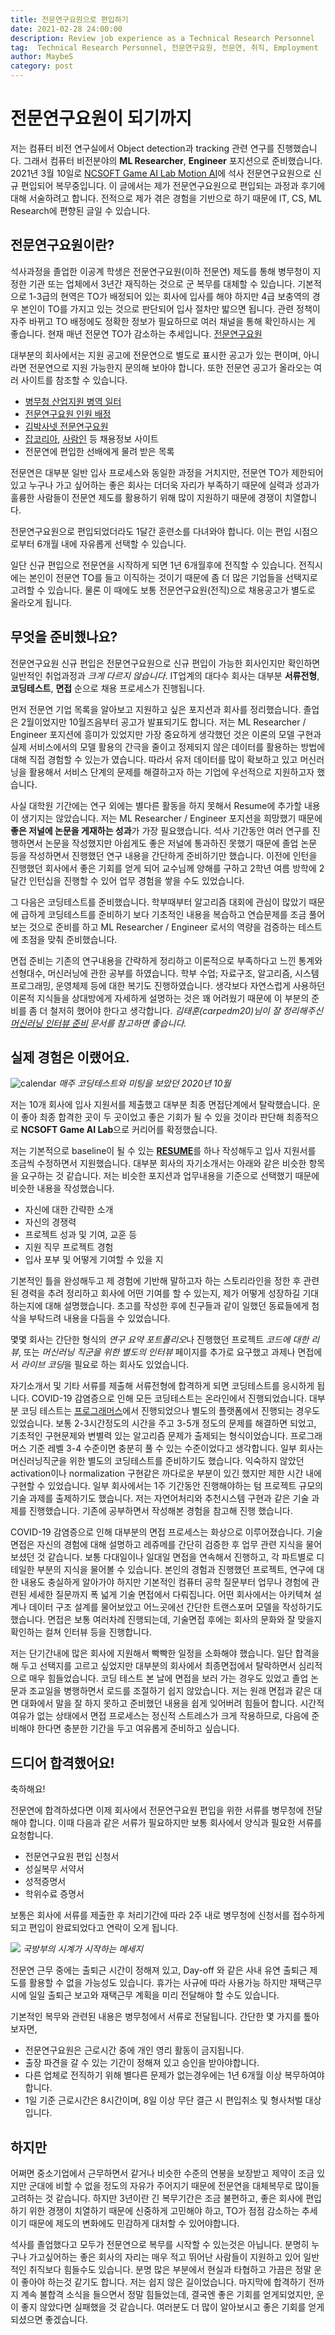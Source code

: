 ```yaml
---
title: 전문연구요원으로 편입하기
date: 2021-02-28 24:00:00
description: Review job experience as a Technical Research Personnel
tag:  Technical Research Personnel, 전문연구요원, 전문연, 취직, Employment
author: MaybeS
category: post
---
```


# 전문연구요원이 되기까지

저는 컴퓨터 비전 연구실에서 Object detection과 tracking 관련 연구를 진행했습니다. 그래서 컴퓨터 비전분야의 **ML Researcher**, **Engineer** 포지션으로 준비했습니다. 2021년 3월 10일로 [NCSOFT Game AI Lab Motion AI](https://nc-moai.github.io/)에 석사 전문연구요원으로 신규 편입되어 복무중입니다. 이 글에서는 제가 전문연구요원으로 편입되는 과정과 후기에 대해 서술하려고 합니다. 전적으로 제가 겪은 경험을 기반으로 하기 때문에 IT, CS, ML Research에 편향된 글일 수 있습니다.



## 전문연구요원이란?

석사과정을 졸업한 이공계 학생은 전문연구요원(이하 전문연) 제도를 통해 병무청이 지정한 기관 또는 업체에서 3년간 재직하는 것으로 군 복무를 대체할 수 있습니다. 기본적으로 1-3급의 현역은 TO가 배정되어 있는 회사에 입사를 해야 하지만 4급 보충역의 경우 본인이 TO를 가지고 있는 것으로 판단되어 입사 절차만 밟으면 됩니다. 관련 정책이 자주 바뀌고 TO 배정에도 정확한 정보가 필요하므로 여러 채널을 통해 확인하시는 게 좋습니다. 현재 매년 전문연 TO가 감소하는 추세입니다. [전문연구요원](https://www.rndjm.or.kr/)

대부분의 회사에서는 지원 공고에 전문연으로 별도로 표시한 공고가 있는 편이며, 아니라면 전문연으로 지원 가능한지 문의해 보아야 합니다. 또한 전문연 공고가 올라오는 여러 사이트를 참조할 수 있습니다.

- [병무청 산업지원 병역 일터](https://work.mma.go.kr/caisBYIS/search/byjjecgeomsaek.do) 
- [전문연구요원 인원 배정](https://www.rndjm.or.kr/sub6/sub8.asp?smenu=sub6)
- [김박사넷 전문연구요원](https://phdkim.net/job/jmy/)
- [잡코리아](https://www.jobkorea.co.kr/), [사람인](https://www.saramin.co.kr/zf_user/) 등 채용정보 사이트
- 전문연에 편입한 선배에게 물려 받은 목록


전문연은 대부분 일반 입사 프로세스와 동일한 과정을 거치지만, 전문연 TO가 제한되어 있고 누구나 가고 싶어하는 좋은 회사는 더더욱 자리가 부족하기 때문에 실력과 성과가 훌륭한 사람들이 전문연 제도를 활용하기 위해 많이 지원하기 때문에 경쟁이 치열합니다.

전문연구요원으로 편입되었더라도 1달간 훈련소를 다녀와야 합니다. 이는 편입 시점으로부터 6개월 내에 자유롭게 선택할 수 있습니다.

일단 신규 편입으로 전문연을 시작하게 되면 1년 6개월후에 전직할 수 있습니다. 전직시에는 본인이 전문연 TO를 들고 이직하는 것이기 때문에 좀 더 많은 기업들을 선택지로 고려할 수 있습니다. 물론 이 때에도 보통 전문연구요원(전직)으로 채용공고가 별도로 올라오게 됩니다.



## 무엇을 준비했나요?

전문연구요원 신규 편입은 전문연구요원으로 신규 편입이 가능한 회사인지만 확인하면일반적인 취업과정과 *크게 다르지 않습니다*. IT업계의 대다수 회사는 대부분 **서류전형**, **코딩테스트**, **면접** 순으로 채용 프로세스가 진행됩니다.

먼저 전문연 기업 목록을 알아보고 지원하고 싶은 포지션과 회사를 정리했습니다. 졸업은 2월이었지만 10월즈음부터 공고가 발표되기도 합니다. 저는 ML Researcher / Engineer 포지션에 흥미가 있었지만 가장 중요하게 생각했던 것은 이론의 모델 구현과 실제 서비스에서의 모델 활용의 간극을 줄이고 정제되지 않은 데이터를 활용하는 방법에 대해 직접 경험할 수 있는가 였습니다. 따라서 유저 데이터를 많이 확보하고 있고 머신러닝을 활용해서 서비스 단계의 문제를 해결하고자 하는 기업에 우선적으로 지원하고자 했습니다.

사실 대학원 기간에는 연구 외에는 별다른 활동을 하지 못해서 Resume에 추가할 내용이 생기지는 않았습니다. 저는 ML Researcher / Engineer 포지션을 희망했기 때문에 **좋은 저널에 논문을 게재하는 성과**가 가장 필요했습니다. 석사 기간동안 여러 연구를 진행하면서 논문을 작성했지만 아쉽게도 좋은 저널에 통과하진 못했기 때문에 졸업 논문 등을 작성하면서 진행했던 연구 내용을 간단하게 준비하기만 했습니다. 이전에 인턴을 진행했던 회사에서 좋은 기회를 얻게 되어 교수님께 양해를 구하고 2학년 여름 방학에 2달간 인턴십을 진행할 수 있어 업무 경험을 쌓을 수도 있었습니다.

그 다음은 코딩테스트를 준비했습니다. 학부때부터 알고리즘 대회에 관심이 많았기 때문에 급하게 코딩테스트를 준비하기 보다 기초적인 내용을 복습하고 연습문제를 조금 풀어보는 것으로 준비를 하고 ML Researcher / Engineer 로서의 역량을 검증하는 테스트에 초점을 맞춰 준비했습니다.

면접 준비는 기존의 연구내용을 간략하게 정리하고 이론적으로 부족하다고 느낀 통계와 선형대수, 머신러닝에 관한 공부를 하였습니다. 학부 수업; 자료구조, 알고리즘, 시스템 프로그래밍, 운영체제 등에 대한 복기도 진행하였습니다. 생각보다 자연스럽게 사용하던 이론적 지식들을 상대방에게 자세하게 설명하는 것은 꽤 어려웠기 때문에 이 부분의 준비를 좀 더 철저히 했어야 한다고 생각합니다. *김태훈(carpedm20)님이 잘 정리해주신 [머신러닝 인터뷰 준비](http://bit.ly/carpedm20-interview) 문서를 참고하면 좋습니다.*



## 실제 경험은 이랬어요.

![calendar](https://drive.google.com/uc?id=1GAY8SofGOdvROiN9ofVMuJBPolcFaUPn)
*매주 코딩테스트와 미팅을 보았던 2020년 10월*

저는 10개 회사에 입사 지원서를 제출했고 대부분 최종 면접단계에서 탈락했습니다. 운이 좋아 최종 합격한 곳이 두 곳이었고 좋은 기회가 될 수 있을 것이라 판단해 최종적으로 **NCSOFT Game AI Lab**으로 커리어를 확정했습니다.

저는 기본적으로 baseline이 될 수 있는 [**RESUME**](https://drive.google.com/file/d/1Ce3XE-yL79yxczm6KWcGFHTbOH0OxTW0/view?usp=sharing)를 하나 작성해두고 입사 지원서를 조금씩 수정하면서 지원했습니다. 대부분 회사의 자기소개서는 아래와 같은 비슷한 항목을 요구하는 것 같습니다. 저는 비슷한 포지션과 업무내용을 기준으로 선택했기 때문에 비슷한 내용을 작성했습니다.

- 자신에 대한 간략한 소개
- 자신의 경쟁력
- 프로젝트 성과 및 기여, 교훈 등
- 지원 직무 프로젝트 경험
- 입사 포부 및 어떻게 기여할 수 있을 지


기본적인 틀을 완성해두고 제 경험에 기반해 말하고자 하는 스토리라인을 정한 후 관련된 경력을 추려 정리하고 회사에 어떤 기여를 할 수 있는지, 제가 어떻게 성장하길 기대하는지에 대해 설명했습니다. 초고를 작성한 후에 친구들과 같이 일했던 동료들에게 첨삭을 부탁드려 내용을 다듬을 수 있었습니다.

몇몇 회사는 간단한 형식의 *연구 요약 포트폴리오*나 진행했던 프로젝트 *코드에 대한 리뷰*, 또는 *머신러닝 직군을 위한 별도의 인터뷰* 페이지를 추가로 요구했고 과제나 면접에서 *라이브 코딩*을 필요로 하는 회사도 있었습니다.

자기소개서 및 기타 서류를 제출해 서류전형에 합격하게 되면 코딩테스트를 응시하게 됩니다. COVID-19 감염증으로 인해 모든 코딩테스트는 온라인에서 진행되었습니다. 대부분 코딩 테스트는 [프로그래머스](http://programmers.co.kr/)에서 진행되었으나 별도의 플랫폼에서 진행되는 경우도 있었습니다. 보통 2-3시간정도의 시간을 주고 3-5개 정도의 문제를 해결하면 되었고, 기초적인 구현문제와 변별력 있는 알고리즘 문제가 출제되는 형식이었습니다. 프로그래머스 기준 레벨 3-4 수준이면 충분히 풀 수 있는 수준이었다고 생각합니다. 일부 회사는 머신러닝직군을 위한 별도의 코딩테스트를 준비하기도 했습니다. 익숙하지 않았던 activation이나 normalization 구현같은 까다로운 부분이 있긴 했지만 제한 시간 내에 구현할 수 있었습니다. 일부 회사에서는 1주 기간동안 진행해야하는 텀 프로젝트 규모의 기술 과제를 출제하기도 했습니다. 저는 자연어처리와 추천시스템 구현과 같은 기술 과제를 진행했습니다. 기존에 공부하면서 작성해본 경험을 참고해 진행 했습니다.

COVID-19 감염증으로 인해 대부분의 면접 프로세스는 화상으로 이루어졌습니다. 기술면접은 자신의 경험에 대해 설명하고 레쥬메를 간단히 검증한 후 업무 관련 지식을 물어보셨던 것 같습니다. 보통 다대일이나 일대일 면접을 연속해서 진행하고, 각 파트별로 디테일한 부분의 지식을 물어볼 수 있습니다. 본인의 경험과 진행했던 프로젝트, 연구에 대한 내용도 충실하게 알아가야 하지만 기본적인 컴퓨터 공학 질문부터 업무나 경험에 관련된 세세한 질문까지 폭 넓게 기술 면접에서 다뤄집니다. 어떤 회사에서는 아키텍쳐 설계나 데이터 구조 설계를 물어보았고 어느곳에선 간단한 트랜스포머 모델을 작성하기도 했습니다. 면접은 보통 여러차례 진행되는데, 기술면접 후에는 회사의 문화와 잘 맞을지 확인하는 컬쳐 인터뷰 등을 진행합니다.

저는 단기간내에 많은 회사에 지원해서 빡빡한 일정을 소화해야 했습니다. 일단 합격을 해 두고 선택지를 고르고 싶었지만 대부분의 회사에서 최종면접에서 탈락하면서 심리적으로 매우 힘들었습니다. 코딩 테스트 본 날에 면접을 보러 가는 경우도 있었고 졸업 논문과 조교일을 병행하면서 로드를 조절하기 쉽지 않았습니다. 저는 원래 면접과 같은 대면 대화에서 말을 잘 하지 못하고 준비했던 내용을 쉽게 잊어버려 힘들어 합니다. 시간적 여유가 없는 상태에서 면접 프로세스는 정신적 스트레스가 크게 작용하므로, 다음에 준비해야 한다면 충분한 기간을 두고 여유롭게 준비하고 싶습니다.



## 드디어 합격했어요!

축하해요!

전문연에 합격하셨다면 이제 회사에서 전문연구요원 편입을 위한 서류를 병무청에 전달해야 합니다. 이때 다음과 같은 서류가 필요하지만 보통 회사에서 양식과 필요한 서류를 요청합니다.

- 전문연구요원 편입 신청서
- 성실복무 서약서
- 성적증명서
- 학위수료 증명서


보통은 회사에 서류를 제출한 후 처리기간에 따라 2주 내로 병무청에 신청서를 접수하게 되고 편입이 완료되었다고 연락이 오게 됩니다.

![](https://drive.google.com/uc?id=1UmdJhaxqKmJVpAP8EhofczfgVhlqauBx)
*국방부의 시계가 시작하는 메세지*

전문연 근무 중에는 출퇴근 시간이 정해져 있고, Day-off 와 같은 사내 유연 출퇴근 제도를 활용할 수 없을 가능성도 있습니다. 휴가는 사규에 따라 사용가능 하지만 재택근무시에 일일 출퇴근 보고와 재택근무 계획을 미리 전달해야 할 수도 있습니다.

기본적인 복무와 관련된 내용은 병무청에서 서류로 전달됩니다. 간단한 몇 가지를 톺아보자면, 

- 전문연구요원은 근로시간 중에 개인 영리 활동이 금지됩니다. 
- 출장 파견을 갈 수 있는 기간이 정해져 있고 승인을 받아야합니다. 
- 다른 업체로 전직하기 위해 별다른 문제가 없는경우에는 1년 6개월 이상 복무하여야 합니다.
- 1일 기준 근로시간은 8시간이며, 8일 이상 무단 결근 시 편입취소 및 형사처벌 대상입니다.



## 하지만

어쩌면 중소기업에서 근무하면서 같거나 비슷한 수준의 연봉을 보장받고 제약이 조금 있지만 군대에 비할 수 없을 정도의 자유가 주어지기 때문에 전문연을 대체복무로 많이들 고려하는 것 같습니다. 하지만 3년이란 긴 복무기간은 조금 불편하고, 좋은 회사에 편입하기 위한 경쟁이 치열하기 때문에 신중하게 고민해야 하고, TO가 점점 감소하는 추세이기 때문에 제도의 변화에도 민감하게 대처할 수 있어야합니다.

석사를 졸업했다고 모두가 전문연으로 복무를 시작할 수 있는것은 아닙니다. 분명히 누구나 가고싶어하는 좋은 회사의 자리는 매우 적고 뛰어난 사람들이 지원하고 있어 일반적인 취직보다 힘들수도 있습니다. 분명 많은 부분에서 현실과 타협하고 가끔은 정말 운이 좋아야 하는것 같기도 합니다. 저는 쉽지 않은 길이었습니다. 마지막에 합격하기 전까지 계속 불합격 소식을 들으면서 정말 힘들었는데, 결국엔 좋은 기회를 얻게되었지만, 운이 좋지 않았다면 실패했을 것 같습니다. 여러분도 더 많이 알아보시고 좋은 기회를 얻게 되셨으면 좋겠습니다.
